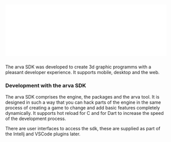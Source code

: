 # ![arva_title_small](.github/images/arva_title.png)
The arva SDK was developed to create 3d graphic programms with a pleasant developer experience. It supports mobile, desktop and the web. 
### Development with the arva SDK
The arva SDK comprises the engine, the packages and the arva tool. It is designed in such a way that you can hack parts of the engine in the same process of creating a game to change and add basic features completely dynamically. It supports hot reload for C and for Dart to increase the speed of the development process.

There are user interfaces to access the sdk, these are supplied as part of the Intellj and VSCode plugins later.
